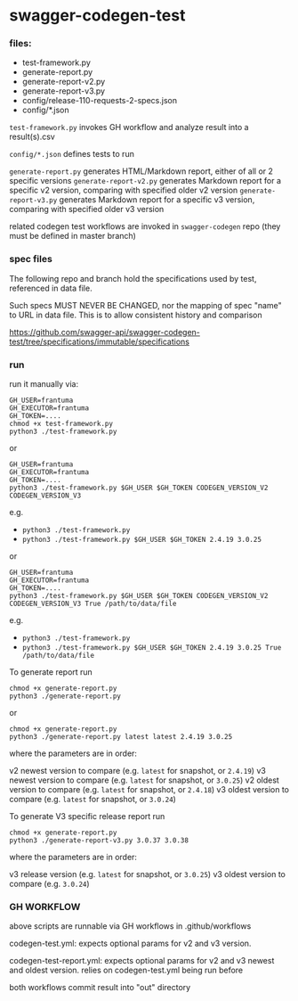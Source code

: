 # swagger-codegen-test

### files:

* test-framework.py
* generate-report.py
* generate-report-v2.py
* generate-report-v3.py 
* config/release-110-requests-2-specs.json
* config/*.json

`test-framework.py` invokes GH workflow and analyze result into a result(s).csv

`config/*.json` defines tests to run

`generate-report.py` generates HTML/Markdown report, either of all or 2 specific versions
`generate-report-v2.py` generates Markdown report for a specific v2 version, comparing with specified older v2 version
`generate-report-v3.py` generates Markdown report for a specific v3 version, comparing with specified older v3 version

related codegen test workflows are invoked in `swagger-codegen` repo (they must be defined in master branch)


### spec files

The following repo and branch hold the specifications used by test, referenced in data file.

Such specs MUST NEVER BE CHANGED, nor the mapping of spec "name" to URL in data file. This is to allow
consistent history and comparison

https://github.com/swagger-api/swagger-codegen-test/tree/specifications/immutable/specifications 


### run

run it manually via:

```
GH_USER=frantuma
GH_EXECUTOR=frantuma
GH_TOKEN=....
chmod +x test-framework.py
python3 ./test-framework.py 
```

or
```
GH_USER=frantuma
GH_EXECUTOR=frantuma
GH_TOKEN=....
python3 ./test-framework.py $GH_USER $GH_TOKEN CODEGEN_VERSION_V2 CODEGEN_VERSION_V3
```

e.g.

* `python3 ./test-framework.py`
* `python3 ./test-framework.py $GH_USER $GH_TOKEN 2.4.19 3.0.25`

or
```
GH_USER=frantuma
GH_EXECUTOR=frantuma
GH_TOKEN=....
python3 ./test-framework.py $GH_USER $GH_TOKEN CODEGEN_VERSION_V2 CODEGEN_VERSION_V3 True /path/to/data/file
```

e.g.

* `python3 ./test-framework.py`
* `python3 ./test-framework.py $GH_USER $GH_TOKEN 2.4.19 3.0.25 True /path/to/data/file`


To generate report run

```
chmod +x generate-report.py
python3 ./generate-report.py  
```

or
```
chmod +x generate-report.py
python3 ./generate-report.py latest latest 2.4.19 3.0.25  
```

where the parameters are in order:

v2 newest version to compare (e.g. `latest` for snapshot, or `2.4.19`)
v3 newest version to compare (e.g. `latest` for snapshot, or `3.0.25`)
v2 oldest version to compare (e.g. `latest` for snapshot, or `2.4.18`)
v3 oldest version to compare (e.g. `latest` for snapshot, or `3.0.24`)


To generate V3 specific release report run

```
chmod +x generate-report.py
python3 ./generate-report-v3.py 3.0.37 3.0.38  
```


where the parameters are in order:

v3 release version (e.g. `latest` for snapshot, or `3.0.25`)
v3 oldest version to compare (e.g. `3.0.24`)


### GH WORKFLOW

above scripts are runnable via GH workflows in .github/workflows 

codegen-test.yml: expects optional params for v2 and v3 version.

codegen-test-report.yml: expects optional params for v2 and v3 newest and oldest version.
relies on codegen-test.yml being run before

both workflows commit result into "out" directory
